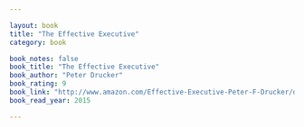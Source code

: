 ```yaml
---

layout: book
title: "The Effective Executive"
category: book

book_notes: false
book_title: "The Effective Executive"
book_author: "Peter Drucker"
book_rating: 9
book_link: "http://www.amazon.com/Effective-Executive-Peter-F-Drucker/dp/0060318252/"
book_read_year: 2015

---
```

